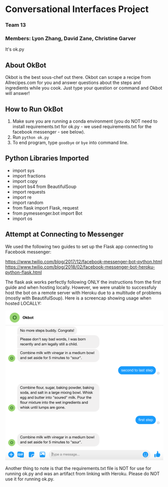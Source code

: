 # Conversational Interfaces Project
### Team 13
### Members: Lyon Zhang, David Zane, Christine Garver

It's ok.py

## About OkBot
Okbot is the best sous-chef out there. Okbot can scrape a recipe from Allrecipes.com for you and answer questions about the steps and ingredients while you cook. Just type your question or command and Okbot will answer!

## How to Run OkBot
1. Make sure you are running a conda environment (you do NOT need to install requirements.txt for ok.py - we used requirements.txt for the facebook messenger - see below).
2. Run `python ok.py`
3. To end program, type `goodbye` or `bye` into command line.

## Python Libraries Imported
- import sys
- import fractions
- import copy
- import bs4 from BeautifulSoup
- import requests
- import re
- import random
- from flask import Flask, request
- from pymessenger.bot import Bot
- import os

## Attempt at Connecting to Messenger

We used the following two guides to set up the Flask app connecting to Facebook messenger:

https://www.twilio.com/blog/2017/12/facebook-messenger-bot-python.html
https://www.twilio.com/blog/2018/02/facebook-messenger-bot-heroku-python-flask.html

The flask ask works perfectly following ONLY the instructions from the first guide and when hosting locally. However, we were unable to successfuly host the bot on a remote server with Heroku due to a multitude of problems (mostly with BeautifulSoup). Here is a screencap showing usage when hosted LOCALLY:

![Conversing with locally hosted messenger OkBot](https://github.com/lyonthezhang/337-proj3/blob/master/messenger.png)

Another thing to note is that the requirements.txt file is NOT for use for running ok.py and was an artifact from linking with Heroku. Please do NOT use it for running ok.py.
